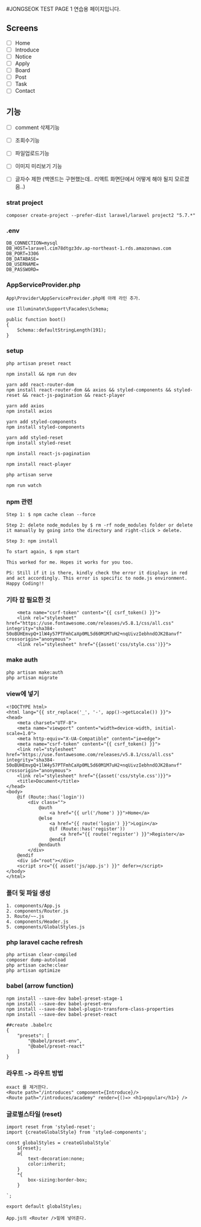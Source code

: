 #JONGSEOK TEST PAGE 1
    연습용 페이지입니다.

## Screens
- [ ] Home
- [ ] Introduce
- [ ] Notice
- [ ] Apply
- [ ] Board
- [ ] Post
- [ ] Task
- [ ] Contact

## 기능
- [ ] comment 삭제기능 
- [ ] 조회수기능
- [ ] 파일업로드기능
- [ ] 이미지 미리보기 기능
- [ ] 글자수 제한 (백엔드는 구현했는데.. 리액트 화면단에서 어떻게 해야 될지 모르겠음..)



### strat project
    composer create-project --prefer-dist laravel/laravel project2 "5.7.*"
### .env
    DB_CONNECTION=mysql
    DB_HOST=laravel.cim78dtgz3dv.ap-northeast-1.rds.amazonaws.com
    DB_PORT=3306
    DB_DATABASE=
    DB_USERNAME=
    DB_PASSWORD=

### AppServiceProvider.php
    App\Provider\AppServiceProvider.php에 아래 라인 추가.

    use Illuminate\Support\Facades\Schema;

    public function boot()
    {
        Schema::defaultStringLength(191);
    }
### setup
    php artisan preset react

    npm install && npm run dev

    yarn add react-router-dom
    npm install react-router-dom && axios && styled-components && styled-reset && react-js-pagination && react-player

    yarn add axios
    npm install axios

    yarn add styled-components
    npm install styled-components

    yarn add styled-reset
    npm install styled-reset

    npm install react-js-pagination
    
    npm install react-player

    php artisan serve
    
    npm run watch
    
### npm 관련
    Step 1: $ npm cache clean --force

    Step 2: delete node_modules by $ rm -rf node_modules folder or delete it manually by going into the directory and right-click > delete.

    Step 3: npm install

    To start again, $ npm start

    This worked for me. Hopes it works for you too.

    PS: Still if it is there, kindly check the error it displays in red and act accordingly. This error is specific to node.js environment. Happy Coding!!

### 기타 잡 필요한 것
        <meta name="csrf-token" content="{{ csrf_token() }}">
        <link rel="stylesheet" href="https://use.fontawesome.com/releases/v5.8.1/css/all.css" integrity="sha384-50oBUHEmvpQ+1lW4y57PTFmhCaXp0ML5d60M1M7uH2+nqUivzIebhndOJK28anvf" crossorigin="anonymous">
        <link rel="stylesheet" href="{{asset('css/style.css')}}">

### make auth
    php artisan make:auth
    php artisan migrate

### view에 넣기
    <!DOCTYPE html>
    <html lang="{{ str_replace('_', '-', app()->getLocale()) }}">
    <head>
        <meta charset="UTF-8">
        <meta name="viewport" content="width=device-width, initial-scale=1.0">
        <meta http-equiv="X-UA-Compatible" content="ie=edge">
        <meta name="csrf-token" content="{{ csrf_token() }}">
        <link rel="stylesheet" href="https://use.fontawesome.com/releases/v5.8.1/css/all.css" integrity="sha384-50oBUHEmvpQ+1lW4y57PTFmhCaXp0ML5d60M1M7uH2+nqUivzIebhndOJK28anvf" crossorigin="anonymous">
        <link rel="stylesheet" href="{{asset('css/style.css')}}">
        <title>Document</title>
    </head>
    <body>
        @if (Route::has('login'))
            <div class="">
                @auth
                    <a href="{{ url('/home') }}">Home</a>
                @else
                    <a href="{{ route('login') }}">Login</a>
                    @if (Route::has('register'))
                        <a href="{{ route('register') }}">Register</a>
                    @endif
                @endauth
            </div>
        @endif
        <div id="root"></div>
        <script src="{{ asset('js/app.js') }}" defer></script>
    </body>
    </html>



### 폴더 및 파일 생성
    1. components/App.js 
    2. components/Router.js
    3. Route/~~.js
    4. components/Header.js
    5. components/GlobalStyles.js

### php laravel cache refresh
    php artisan clear-compiled
    composer dump-autoload
    php artisan cache:clear
    php artisan optimize


### babel (arrow function)
    npm install --save-dev babel-preset-stage-1
    npm install --save-dev babel-preset-env
    npm install --save-dev babel-plugin-transform-class-properties 
    npm install --save-dev babel-preset-react   

    ##create .babelrc
    {
        "presets": [
            "@babel/preset-env",
            "@babel/preset-react"
        ]
    }

### 라우트 -> 라우트 방법
    exact 를 제거한다.
    <Route path="/introduces" component={Introduce}/>
    <Route path="/introduces/academy" render={()=> <h1>popular</h1>} />


### 글로벌스타일 (reset)
    import reset from 'styled-reset';
    import {createGlobalStyle} from 'styled-components';

    const globalStyles = createGlobalStyle`
        ${reset};
        a{
            text-decoration:none;
            color:inherit;
        }
        *{
            box-sizing:border-box;
        }

    `;

    export default globalStyles;

    App.js의 <Router />밑에 넣어준다.
